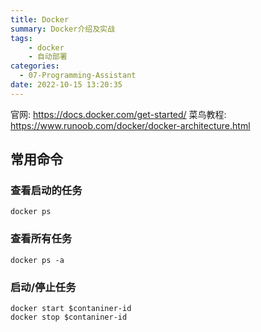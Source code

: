 ```yaml
---
title: Docker
summary: Docker介绍及实战
tags:
    - docker
    - 自动部署
categories:
  - 07-Programming-Assistant
date: 2022-10-15 13:20:35
---
```

  
官网: https://docs.docker.com/get-started/
菜鸟教程: https://www.runoob.com/docker/docker-architecture.html

## 常用命令

### 查看启动的任务

```shell
docker ps
```

### 查看所有任务

```shell
docker ps -a
```

### 启动/停止任务

```shell
docker start $contaniner-id
docker stop $contaniner-id
```

